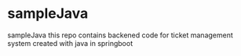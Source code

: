 # sampleJava
sampleJava
this repo contains backened code for ticket management system created with java in springboot
